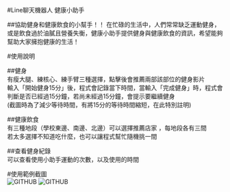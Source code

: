 #Line聊天機器人 健康小助手

##協助健身和健康飲食的小幫手！！ 
在忙碌的生活中，人們常常缺乏運動健身，或是飲食過於油膩且營養失衡，健康小助手提供健身與健康飲食的資訊，希望能夠幫助大家擁抱健康的生活！

#使用說明

##健身  
有瘦大腿、練核心、練手臂三種選擇，點擊後會推薦兩部該部位的健身影片  
輸入「開始健身15分」後，程式會記錄當下時間，當輸入「完成健身」時，程式會判斷是否已經過15分鐘，若尚未經過15分鐘，會提示要繼續健身  
(截圖時為了減少等待時間，有將15分的等待時間縮短，在此特別註明)  

##健康飲食  
有三種地段（學校東邊、南邊、北邊）可以選擇推薦店家 ，每地段各有三間  
若太多選擇不知道吃什麼，也可以讓程式幫忙隨機挑一間  

##查看健身紀錄  
可以查看使用小助手運動的次數，以及使用的時間  

#使用範例截圖  
![GITHUB](https://i.imgur.com/wDr4dw7.jpg)
![GITHUB](https://i.imgur.com/DepCwrM.jpg)